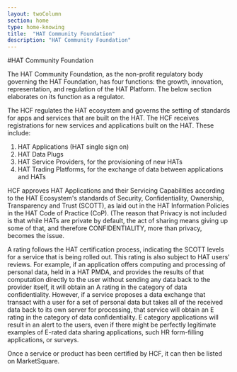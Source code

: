 ```yaml
---
layout: twoColumn
section: home
type: home-knowing
title:  "HAT Community Foundation"
description: "HAT Community Foundation"
---
```


#HAT Community Foundation

The HAT Community Foundation, as the non-profit regulatory body governing the HAT Foundation, has four functions: the growth, innovation, representation, and regulation of the HAT Platform. The below section elaborates on its function as a regulator.

The HCF regulates the HAT ecosystem and governs the setting of standards for apps and services that are built on the HAT. The HCF receives registrations for new services and applications built on the HAT. These include: 

1. HAT Applications (HAT single sign on) 
2. HAT Data Plugs 
3. HAT Service Providers, for the provisioning of new HATs 
4. HAT Trading Platforms, for the exchange of data between applications and HATs

HCF approves HAT Applications and their Servicing Capabilities according to the HAT Ecosystem's standards of Security, Confidentiality, Ownership, Transparency and Trust (SCOTT), as laid out in the HAT Information Policies in the HAT Code of Practice (CoP). (The reason that Privacy is not included is that while HATs are private by default, the act of sharing means giving up some of that, and therefore CONFIDENTIALITY, more than privacy, becomes the issue.

A rating follows the HAT certification process, indicating the SCOTT levels for a service that is being rolled out. This rating is also subject to HAT users' reviews. For example, if an application offers computing and processing of personal data, held in a HAT PMDA, and provides the results of that computation directly to the user without sending any data back to the provider itself, it will obtain an A rating in the category of data confidentiality. However, if a service proposes a data exchange that transact with a user for a set of personal data but takes all of the received data back to its own server for processing, that service will obtain an E rating in the category of data confidentiality. E category applications will result in an alert to the users, even if there might be perfectly legitimate examples of E-rated data sharing applications, such HR form-filling applications, or surveys.

Once a service or product has been certified by HCF, it can then be listed on MarketSquare.
